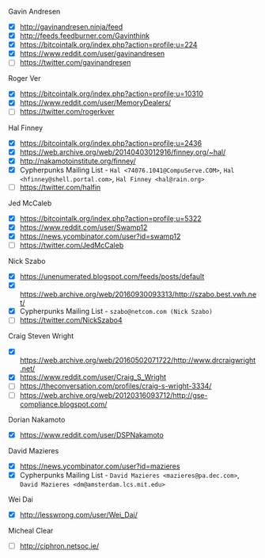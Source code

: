 Gavin Andresen
- [x] http://gavinandresen.ninja/feed
- [x] http://feeds.feedburner.com/Gavinthink
- [x] https://bitcointalk.org/index.php?action=profile;u=224
- [x] https://www.reddit.com/user/gavinandresen
- [ ] https://twitter.com/gavinandresen

Roger Ver
- [x] https://bitcointalk.org/index.php?action=profile;u=10310
- [x] https://www.reddit.com/user/MemoryDealers/
- [ ] https://twitter.com/rogerkver

Hal Finney
- [x] https://bitcointalk.org/index.php?action=profile;u=2436
- [x] https://web.archive.org/web/20140403012916/finney.org/~hal/
- [x] http://nakamotoinstitute.org/finney/
- [x] Cypherpunks Mailing List - `Hal <74076.1041@CompuServe.COM>`, `Hal <hfinney@shell.portal.com>`, `Hal Finney <hal@rain.org>`
- [ ] https://twitter.com/halfin

Jed McCaleb
- [x] https://bitcointalk.org/index.php?action=profile;u=5322
- [x] https://www.reddit.com/user/Swamp12
- [x] https://news.ycombinator.com/user?id=swamp12
- [ ] https://twitter.com/JedMcCaleb

Nick Szabo
- [x] https://unenumerated.blogspot.com/feeds/posts/default
- [x] https://web.archive.org/web/20160930093313/http://szabo.best.vwh.net/
- [x] Cypherpunks Mailing List - `szabo@netcom.com (Nick Szabo)`
- [ ] https://twitter.com/NickSzabo4

Craig Steven Wright
- [x] https://web.archive.org/web/20160502071722/http://www.drcraigwright.net/
- [x] https://www.reddit.com/user/Craig_S_Wright
- [ ] https://theconversation.com/profiles/craig-s-wright-3334/
- [ ] https://web.archive.org/web/20120316093712/http://gse-compliance.blogspot.com/

Dorian Nakamoto
- [x] https://www.reddit.com/user/DSPNakamoto

David Mazieres
- [x] https://news.ycombinator.com/user?id=mazieres
- [x] Cypherpunks Mailing List - `David Mazieres <mazieres@pa.dec.com>`, `David Mazieres <dm@amsterdam.lcs.mit.edu>`

Wei Dai
- [x] http://lesswrong.com/user/Wei_Dai/

Micheal Clear
- [ ] http://ciphron.netsoc.ie/
